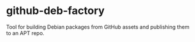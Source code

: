 # github-deb-factory
Tool for building Debian packages from GitHub assets and publishing them to an APT repo.
